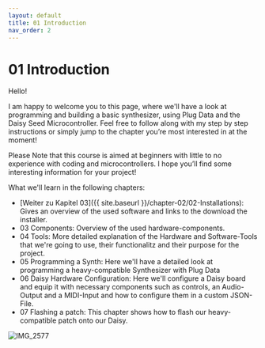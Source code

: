 ```yaml
---
layout: default
title: 01 Introduction
nav_order: 2
---
```


# 01 Introduction

Hello!

I am happy to welcome you to this page, where we'll have a look at programming and building a basic synthesizer, using Plug Data and the Daisy Seed Microcontroller. Feel free to follow along with my step by step instructions or simply jump to the chapter you’re most interested in at the moment!

Please Note that this course is aimed at beginners with little to no experience with coding and microcontrollers. I hope you’ll find some interesting information for your project!

What we'll learn in the following chapters:

- [Weiter zu Kapitel 03]({{ site.baseurl }}/chapter-02/02-Installations): Gives an overview of the used software and links to the download the installer. 
- 03 Components: Overview of the used hardware-components.
- 04 Tools: More detailed explanation of the Hardware and Software-Tools that we're going to use, their functionalitz and their purpose for the project.
- 05 Programming a Synth: Here we'll have a detailed look at programming a heavy-compatible Synthesizer with Plug Data
- 06 Daisy Hardware Configuration: Here we'll configure a Daisy board and equip it with necessary components such as controls, an Audio-Output and a MIDI-Input and how to configure them in a custom JSON-File.
- 07 Flashing a patch: This chapter shows how to flash our heavy-compatible patch onto our Daisy.
  
![IMG_2577](https://github.com/user-attachments/assets/fb78d866-eece-4916-ae43-1edcf5d078cc)
